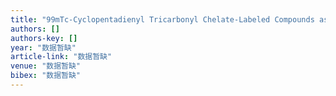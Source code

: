 ```yaml
---
title: "99mTc-Cyclopentadienyl Tricarbonyl Chelate-Labeled Compounds as Selective Sigma-2 Receptor Ligands for Tumor Imaging"
authors: []
authors-key: []
year: "数据暂缺"
article-link: "数据暂缺"
venue: "数据暂缺"
bibex: "数据暂缺"
---
```

